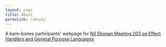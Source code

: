 ```yaml
---
layout: page
title: About
permalink: /about/
---
```


A bare-bones participants' webpage for [NII Shonan Meeting 203 on Effect Handlers and General Purpose Languages](https://shonan.nii.ac.jp/seminars/203/).
